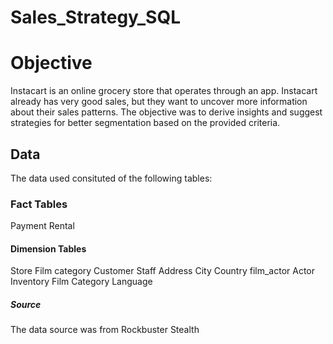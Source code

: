 # Sales_Strategy_SQL

# Objective
Instacart is an online grocery store that operates through an app. Instacart already has very good sales, but they want to uncover more information about their sales patterns. The objective was to derive insights and suggest strategies for better segmentation based on the provided criteria.

## Data
The data used consituted of the following tables:

### Fact Tables
Payment
Rental

#### Dimension Tables
Store
Film category
Customer
Staff
Address
City
Country
film_actor
Actor
Inventory
Film
Category
Language

##### Source
The data source was from Rockbuster Stealth
